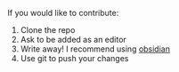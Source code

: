 If you would like to contribute:
1. Clone the repo
2. Ask to be added as an editor
3. Write away! I recommend using [obsidian](https://obsidian.md/)
4. Use git to push your changes
